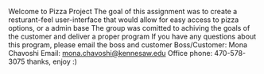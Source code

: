 Welcome to Pizza Project
The goal of this assignment was to create a resturant-feel user-interface that would allow for easy access to pizza options, or a admin base
The group was comitted to achiving the goals of the customer and deliver a proper program
If you have any questions about this program, please email the boss and customer
Boss/Customer:
Mona Chavoshi
Email: mona.chavoshi@kennesaw.edu
Office phone: 470-578-3075
thanks, enjoy :)

